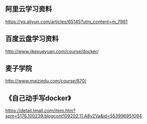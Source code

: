 ## 阿里云学习资料
https://yq.aliyun.com/articles/65145?utm_content=m_7961 

## 百度云盘学习资料
http://www.jikexueyuan.com/course/docker/

## 麦子学院
http://www.maiziedu.com/course/870/

## 《自己动手写docker》
https://detail.tmall.com/item.htm?spm=5176.100239.blogcont109202.11.A8y2Va&id=553996951094
